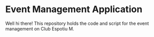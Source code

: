 # Event Management Application

Well hi there! This repository holds the code and script for the event management on Club Espotiu M.

